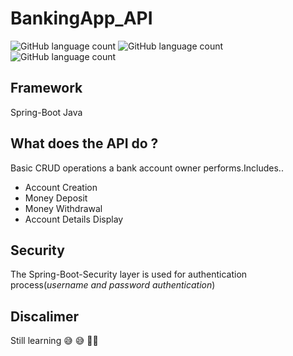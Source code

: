 # BankingApp_API

![GitHub language count](https://img.shields.io/github/languages/count/austinokari1998/BankingApp_API?color=yellow&label=language&logo=java&style=plastic)                ![GitHub language count](https://img.shields.io/github/languages/count/austinokari1998/BankingApp_API?color=green&label=Database&logo=mySQL&style=plastic)                  ![GitHub language count](https://img.shields.io/github/languages/count/austinokari1998/BankingApp_API?color=green&label=framework&logo=spring&style=plastic)
## Framework
Spring-Boot Java 
## What does the API do ?
Basic CRUD operations a bank account owner performs.Includes..
- Account Creation
- Money Deposit 
- Money Withdrawal
- Account Details Display
## Security
The Spring-Boot-Security layer is used for authentication process(_username and password authentication_)
## Discalimer
Still learning :sweat_smile: :sweat_smile: :dart::dart:
